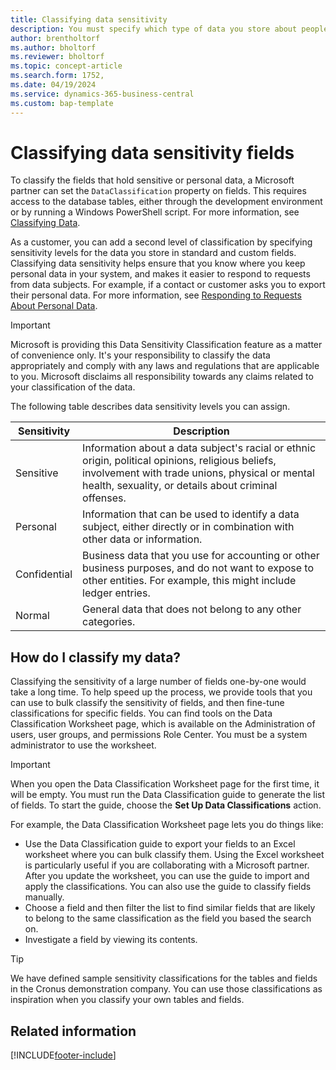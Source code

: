 ```yaml
---
title: Classifying data sensitivity
description: You must specify which type of data you store about people so that you can respond to data subject requests.
author: brentholtorf
ms.author: bholtorf
ms.reviewer: bholtorf
ms.topic: concept-article
ms.search.form: 1752,
ms.date: 04/19/2024
ms.service: dynamics-365-business-central
ms.custom: bap-template
---
```


# Classifying data sensitivity fields

To classify the fields that hold sensitive or personal data, a Microsoft partner can set the ```DataClassification``` property on fields. This requires access to the database tables, either through the development environment or by running a Windows PowerShell script. For more information, see [Classifying Data](/dynamics365/business-central/dev-itpro/developer/devenv-classifying-data).  

As a customer, you can add a second level of classification by specifying sensitivity levels for the data you store in standard and custom fields. Classifying data sensitivity helps ensure that you know where you keep personal data in your system, and makes it easier to respond to requests from data subjects. For example, if a contact or customer asks you to export their personal data. For more information, see [Responding to Requests About Personal Data](admin-responding-to-requests-about-personal-data.md).

> [!Important]  
> Microsoft is providing this Data Sensitivity Classification feature as a matter of convenience only. It's your responsibility to classify the data appropriately and comply with any laws and regulations that are applicable to you. Microsoft disclaims all responsibility towards any claims related to your classification of the data.  

The following table describes data sensitivity levels you can assign.

|Sensitivity|Description|
|----|----|
|Sensitive | Information about a data subject's racial or ethnic origin, political opinions, religious beliefs, involvement with trade unions, physical or mental health, sexuality, or details about criminal offenses. |
|Personal | Information that can be used to identify a data subject, either directly or in combination with other data or information.|
|Confidential | Business data that you use for accounting or other business purposes, and do not want to expose to other entities. For example, this might include ledger entries.|
|Normal | General data that does not belong to any other categories.|

## How do I classify my data?

Classifying the sensitivity of a large number of fields one-by-one would take a long time. To help speed up the process, we provide tools that you can use to bulk classify the sensitivity of fields, and then fine-tune classifications for specific fields. You can find tools on the Data Classification Worksheet page, which is available on the Administration of users, user groups, and permissions Role Center. You must be a system administrator to use the worksheet.
 
> [!Important]  
> When you open the Data Classification Worksheet page for the first time, it will be empty. You must run the Data Classification guide to generate the list of fields. To start the guide, choose the **Set Up Data Classifications** action.

For example, the Data Classification Worksheet page lets you do things like:  

* Use the Data Classification guide to export your fields to an Excel worksheet where you can bulk classify them. Using the Excel worksheet is particularly useful if you are collaborating with a Microsoft partner. After you update the worksheet, you can use the guide to import and apply the classifications. You can also use the guide to classify fields manually.  
* Choose a field and then filter the list to find similar fields that are likely to belong to the same classification as the field you based the search on.  
* Investigate a field by viewing its contents.  

> [!Tip]  
> We have defined sample sensitivity classifications for the tables and fields in the Cronus demonstration company. You can use those classifications as inspiration when you classify your own tables and fields.

## Related information

<!-- [Classifying Data](/dynamics365/business-central/dev-itpro/developer/devenv-classifying-data) -->
[!INCLUDE[footer-include](includes/footer-banner.md)]
